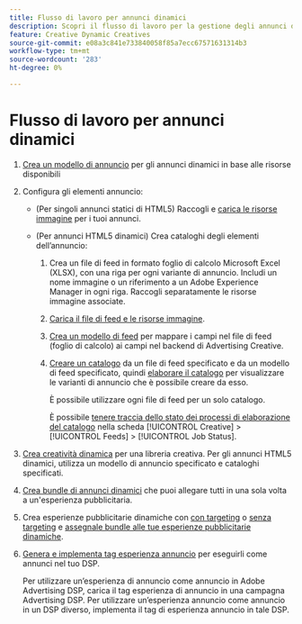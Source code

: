 ```yaml
---
title: Flusso di lavoro per annunci dinamici
description: Scopri il flusso di lavoro per la gestione degli annunci dinamici.
feature: Creative Dynamic Creatives
source-git-commit: e08a3c841e733840058f85a7ecc67571631314b3
workflow-type: tm+mt
source-wordcount: '283'
ht-degree: 0%

---
```


# Flusso di lavoro per annunci dinamici

1. [Crea un modello di annuncio](/help/creative/ad-templates/ad-template-manage.md) per gli annunci dinamici in base alle risorse disponibili

1. Configura gli elementi annuncio:

   * (Per singoli annunci statici di HTML5) Raccogli e [carica le risorse immagine](/help/creative/feeds/asset-manage.md) per i tuoi annunci.

   * (Per annunci HTML5 dinamici) Crea cataloghi degli elementi dell’annuncio:

      1. Crea un file di feed in formato foglio di calcolo Microsoft Excel (XLSX), con una riga per ogni variante di annuncio. Includi un nome immagine o un riferimento a un Adobe Experience Manager in ogni riga. Raccogli separatamente le risorse immagine associate.

      1. [Carica il file di feed e le risorse immagine](/help/creative/feeds/asset-manage.md).

      1. [Crea un modello di feed](/help/creative/feeds/feed-template-manage.md) per mappare i campi nel file di feed (foglio di calcolo) ai campi nel backend di Advertising Creative.

      1. [Creare un catalogo](/help/creative/feeds/catalog-manage.md#feed-catalog-create) da un file di feed specificato e da un modello di feed specificato, quindi [elaborare il catalogo](/help/creative/feeds/catalog-manage.md#feed-catalog-process) per visualizzare le varianti di annuncio che è possibile creare da esso.

         È possibile utilizzare ogni file di feed per un solo catalogo.

         È possibile [tenere traccia dello stato dei processi di elaborazione del catalogo](/help/creative/feeds/job-status-track.md) nella scheda [!UICONTROL Creative] > [!UICONTROL Feeds] > [!UICONTROL Job Status].

1. [Crea creatività dinamica](/help/creative/creative-libraries/creative-add-dynamic.md) per una libreria creativa. Per gli annunci HTML5 dinamici, utilizza un modello di annuncio specificato e cataloghi specificati.

1. [Crea bundle di annunci dinamici](/help/creative/creative-libraries/bundle-manage.md) che puoi allegare tutti in una sola volta a un&#39;esperienza pubblicitaria.

1. Crea esperienze pubblicitarie dinamiche con [con targeting](/help/creative/experiences/experience-create-targeting.md) o [senza targeting](/help/creative/experiences/experience-create-no-targeting.md) e [assegnale bundle alle tue esperienze pubblicitarie dinamiche](/help/creative/experiences/experience-assign-creative-bundles.md).

1. [Genera e implementa tag esperienza annuncio](/help/creative/experiences/experience-tag-export.md) per eseguirli come annunci nel tuo DSP.

   Per utilizzare un’esperienza di annuncio come annuncio in Adobe Advertising DSP, carica il tag esperienza di annuncio in una campagna Advertising DSP. Per utilizzare un’esperienza annuncio come annuncio in un DSP diverso, implementa il tag di esperienza annuncio in tale DSP.
